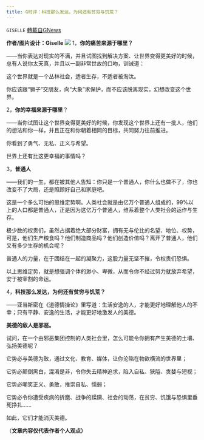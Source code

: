 ```yaml
---
title: G时评：科技那么发达，为何还有贫穷与饥荒？
---
```

`GISELLE` [轉載自GNews](https://gnews.org/zh-hans/1589048/)

**作者/图片设计：Giselle**
![](https://assets.gnews.org/wp-content/uploads/2021/10/70.png)
1，**你的痛苦来源于哪里？**

——当你表达对现实的不满，并且试图找到解决方案、让世界变得更美好的时候，总有人说你太天真，并且以一副非常世故的口吻，训诫道：

这个世界就是一个丛林社会，适者生存，不适者被淘汰。

你应该跟“狮子”交朋友，向“大象”求保护，而不应该脱离现实，幻想改变这个世界。

2，**你的幸福来源于哪里**？

——当你试图让这个世界变得更美好的时候，你发现这个世界上还有一批人，他们的想法和你一样，并且正在和你朝着相同的目标，共同努力往前推进。

你看到了勇气、无私、正义与希望。

世界上还有比这更幸福的事情吗？

3，**普通人**

——我们的一生，都在被其他人告知：你只是一个普通人，你什么也做不了，你也改变不了大局，还是照顾好自己和家庭吧。

这是一个多么可怕的思维定势啊。人类社会就是由亿万个普通人组成的，99%以上的人口都是普通人，正是因为这亿万个普通人，维系着整个人类社会的运作与生存。

极少数的权贵们，虽然占据着绝大部分财富，拥有无与伦比的名望、地位、权势，可是，他们生产粮食吗？他们制造商品吗？他们创造价值吗？离开了普通人，他们又有多少生存的机会呢？

普通人的力量，在于团结在一起的凝聚力，这股力量无坚不摧，令权贵们恐惧。

以上思维定势，就是想强调个体的渺小、卑微，从而令你不经过努力就放弃希望，安于被宰割的命运。

4，**科技那么发达，为何还有贫穷与饥荒？**

——亚当斯密在《道德情操论》里写道：生活安逸的人，才能更好地理解他人的不幸；只有平静、安逸的生活，才能更好地激发人的美德。

**美德的敌人是邪恶。**

试问，在一个由邪恶集团控制的人类社会里，怎么可能令你拥有产生美德的土壤、弘扬美德呢？

它势必与美德为敌，通过文化、教育、媒体，让你沦陷在物欲横流的世界里；

它势必颠倒黑白，混淆是非，令你失去精神追求，陷入自私、狭隘、贪婪与短视；

它势必嘲笑正义、勇敢，推崇自私、懦弱；

它势必令你遭受疾病的折磨、战争的蹂躏、社会的动荡，在贫穷、饥饿与恐惧里垂死挣扎……

如此，它们才能消灭美德。

（**文章内容仅代表作者个人观点）**
